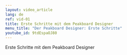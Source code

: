 ```yaml
---
layout: video_article
lang: de
ref: vid-01
title: Erste Schritte mit dem Peakboard Designer
menu_title: "Der Peakboard Designer: Erste Schritte"
youtube_id: 9tdEspaOJ80
---
```


Erste Schritte mit dem Peakboard Designer
